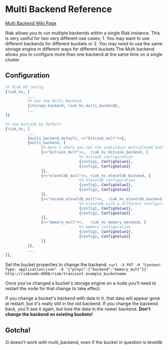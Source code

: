 # Multi Backend Reference #
[Multi Backend Wiki Page](http://wiki.basho.com/Multi.html)

Riak allows you to run multiple backends within a single Riak instance. This is very useful for two very different use cases; 1. You may want to use different backends for different buckets or 2. You may need to use the same storage engine in different ways for different buckets The Multi backend allows you to configure more than one backend at the same time on a single cluster.

## Configuration ##

```erlang
%% Riak KV config
{riak_kv, [
          ...
          %% Use the Multi Backend
          {storage_backend, riak_kv_multi_backend},
          ...
]}
```

```erlang
%% Use bitcask by default
{riak_kv, [
          ...
          {multi_backend_default, <<"bitcask_mult">>},
          {multi_backend, [
                %% Here's where you set the individual multiplexed backends
                {<<"bitcask_mult">>,  riak_kv_bitcask_backend, [
                                 %% bitcask configuration
                                 {config1, ConfigValue1},
                                 {config2, ConfigValue2}
                ]},
                {<<"eleveldb_mult">>, riak_kv_eleveldb_backend, [
                                 %% eleveldb configuration
                                 {config1, ConfigValue1},
                                 {config2, ConfigValue2}
                ]},
                {<<"second_eleveldb_mult">>,  riak_kv_eleveldb_backend, [
                                 %% eleveldb with a different configuration
                                 {config1, ConfigValue1},
                                 {config2, ConfigValue2}
                ]},
                {<<"memory_mult">>,   riak_kv_memory_backend, [
                                 %% memory configuration
                                 {config1, ConfigValue1},
                                 {config2, ConfigValue2}
                ]}
          ]},
          ...
]},
```
Set the bucket properties to change the backend. ```curl -X PUT -H "Content-Type: application/json" -d '{"props":{"backend":"memory_mult"}}' http://riaknode:8098/riak/transient_example_bucketname```

Once you've changed a bucket's storage engine on a node you'll need to restart the node for that change to take effect.

If you change a bucket's backend with data in it, that data will appear gone at restart, but it's really still
in the old backend. If you change the backend back, you'll see it again, but lose the data in the newer
backend. **Don't change the backend on existing buckets!**

## Gotcha! ##
2i doesn't work with multi\_backend, even if the bucket in question is leveldb
